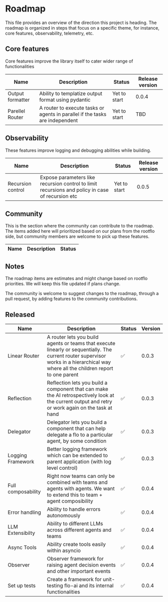# Roadmap

This file provides an overview of the direction this project is heading. The roadmap is organized in steps that focus on a specific theme, for instance, core features, observability, telemetry, etc.

## Core features

Core features improve the library itself to cater wider range of functionalities

| Name | Description | Status | Release version |
|------|-------------|--------|-----------------|
|Output formatter| Ability to templatize output format using pydantic| Yet to start| 0.0.4|
|Parellel Router| A router to execute tasks or agents in parallel if the tasks are independent | Yet to start | TBD

## Observability

These features improve logging and debugging abilities while building.

| Name | Description | Status | Release version |
|------|-------------|--------|-----------------|
|Recursion control| Expose parameters like recursion control to limit recursions and policy in case of recursion etc | Yet to start | 0.0.5

## Community

This is the section where the community can contribute to the roadmap. The items added here will prioritized based on our plans from the rootflo side, but community members are welcome to pick up these features.

| Name | Description | Status |
|------|-------------|--------|


## Notes
The roadmap items are estimates and might change based on rootflo priorities. We will keep this file updated if plans change. 

The community is welcome to suggest changes to the roadmap, through a pull request, by adding features to the community contributions. 

## Released

| Name | Description | Status | Version|
|------|-------------|--------|--------|
|Linear Router|A router lets you build agents or teams that execute linearly or sequentially. The current router supervisor works in a hierarchical way where all the children report to one parent|  ✅ | 0.0.3|
|Reflection| Reflection lets you build a component that can make the AI retrospectively look at the current output and retry or work again on the task at hand|  ✅ | 0.0.3|
|Delegator| Delegator lets you build a component that can help delegate a flo to a particular agent, by some condition|  ✅ | 0.0.3|
|Logging Framework|Better logging framework which can be extended to parent application (with log level control)|  ✅|0.0.3|
| Full composability | Right now teams can only be combined with teams and agents with agents. We want to extend this to team + agent composibility | ✅ | 0.0.4 | 
| Error handling | Ability to handle errors autonomously | ✅  | 0.0.4|
|LLM Extensibilty| Ability to different LLMs across different agents and teams| ✅  | 0.0.4|
|Async Tools| Ability create tools easily within asyncio | ✅  | 0.0.4|
|Observer| Observer framework for raising agent decision events and other important events | ✅  | 0.0.4|
|Set up tests| Create a framework for unit-testing flo-ai and its internal functionalities| ✅  | 0.0.4



